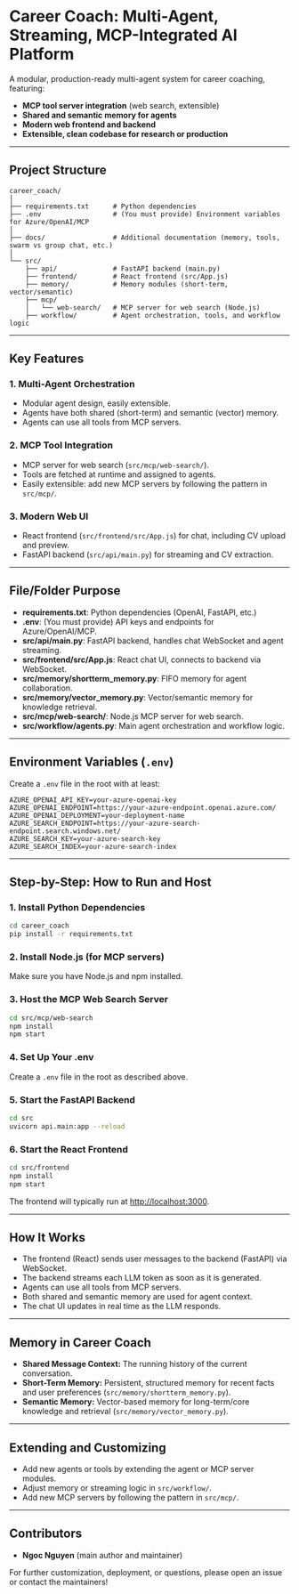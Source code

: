 # Career Coach: Multi-Agent, Streaming, MCP-Integrated AI Platform

A modular, production-ready multi-agent system for career coaching, featuring:
- **MCP tool server integration** (web search, extensible)
- **Shared and semantic memory for agents**
- **Modern web frontend and backend**
- **Extensible, clean codebase for research or production**

---

## Project Structure

```
career_coach/
│
├── requirements.txt      # Python dependencies
├── .env                  # (You must provide) Environment variables for Azure/OpenAI/MCP
│
├── docs/                 # Additional documentation (memory, tools, swarm vs group chat, etc.)
│
└── src/
    ├── api/              # FastAPI backend (main.py)
    ├── frontend/         # React frontend (src/App.js)
    ├── memory/           # Memory modules (short-term, vector/semantic)
    ├── mcp/
    │   └── web-search/   # MCP server for web search (Node.js)
    ├── workflow/         # Agent orchestration, tools, and workflow logic

```
---

## Key Features

### 1. **Multi-Agent Orchestration**
- Modular agent design, easily extensible.
- Agents have both shared (short-term) and semantic (vector) memory.
- Agents can use all tools from MCP servers.

### 2. **MCP Tool Integration**
- MCP server for web search (`src/mcp/web-search/`).
- Tools are fetched at runtime and assigned to agents.
- Easily extensible: add new MCP servers by following the pattern in `src/mcp/`.

### 3. **Modern Web UI**
- React frontend (`src/frontend/src/App.js`) for chat, including CV upload and preview.
- FastAPI backend (`src/api/main.py`) for streaming and CV extraction.

---

## File/Folder Purpose

- **requirements.txt**: Python dependencies (OpenAI, FastAPI, etc.)
- **.env**: (You must provide) API keys and endpoints for Azure/OpenAI/MCP.
- **src/api/main.py**: FastAPI backend, handles chat WebSocket and agent streaming.
- **src/frontend/src/App.js**: React chat UI, connects to backend via WebSocket.
- **src/memory/shortterm_memory.py**: FIFO memory for agent collaboration.
- **src/memory/vector_memory.py**: Vector/semantic memory for knowledge retrieval.
- **src/mcp/web-search/**: Node.js MCP server for web search.
- **src/workflow/agents.py**: Main agent orchestration and workflow logic.

---

## Environment Variables (`.env`)

Create a `.env` file in the root with at least:

```
AZURE_OPENAI_API_KEY=your-azure-openai-key
AZURE_OPENAI_ENDPOINT=https://your-azure-endpoint.openai.azure.com/
AZURE_OPENAI_DEPLOYMENT=your-deployment-name
AZURE_SEARCH_ENDPOINT=https://your-azure-search-endpoint.search.windows.net/
AZURE_SEARCH_KEY=your-azure-search-key
AZURE_SEARCH_INDEX=your-azure-search-index
```

---

## Step-by-Step: How to Run and Host

### 1. **Install Python Dependencies**
```sh
cd career_coach
pip install -r requirements.txt
```

### 2. **Install Node.js (for MCP servers)**
Make sure you have Node.js and npm installed.

### 3. **Host the MCP Web Search Server**
```sh
cd src/mcp/web-search
npm install
npm start
```

### 4. **Set Up Your .env**
Create a `.env` file in the root as described above.

### 5. **Start the FastAPI Backend**
```sh
cd src
uvicorn api.main:app --reload
```

### 6. **Start the React Frontend**
```sh
cd src/frontend
npm install
npm start
```
The frontend will typically run at [http://localhost:3000](http://localhost:3000).

---

## How It Works

- The frontend (React) sends user messages to the backend (FastAPI) via WebSocket.
- The backend streams each LLM token as soon as it is generated.
- Agents can use all tools from MCP servers.
- Both shared and semantic memory are used for agent context.
- The chat UI updates in real time as the LLM responds.

---

## Memory in Career Coach

- **Shared Message Context:** The running history of the current conversation.
- **Short-Term Memory:** Persistent, structured memory for recent facts and user preferences (`src/memory/shortterm_memory.py`).
- **Semantic Memory:** Vector-based memory for long-term/core knowledge and retrieval (`src/memory/vector_memory.py`).

---

## Extending and Customizing

- Add new agents or tools by extending the agent or MCP server modules.
- Adjust memory or streaming logic in `src/workflow/`.
- Add new MCP servers by following the pattern in `src/mcp/`.

---

## Contributors

- **Ngoc Nguyen** (main author and maintainer)

For further customization, deployment, or questions, please open an issue or contact the maintainers!

